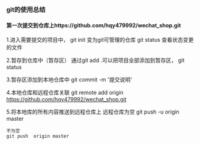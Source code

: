 ### git的使用总结

#### 第一次提交到仓库上https://github.com/hqy479992/wechat_shop.git
1.进入需要提交的项目中， git init 变为git可管理的仓库
    git status 查看状态变更的文件

2.暂存到仓库中（暂存区）
    通过git add .可以把项目全部添加到暂存区，
    git status 

3.暂存区添加到本地仓库中
    git commit -m '提交说明'

4.本地仓库和远程仓库关联
    git remote add origin https://github.com/hqy479992/wechat_shop.git

5.将本地库的所有内容推送到远程仓库上 
    远程仓库为空
    git push -u origin master

    不为空
    git push  origin master

